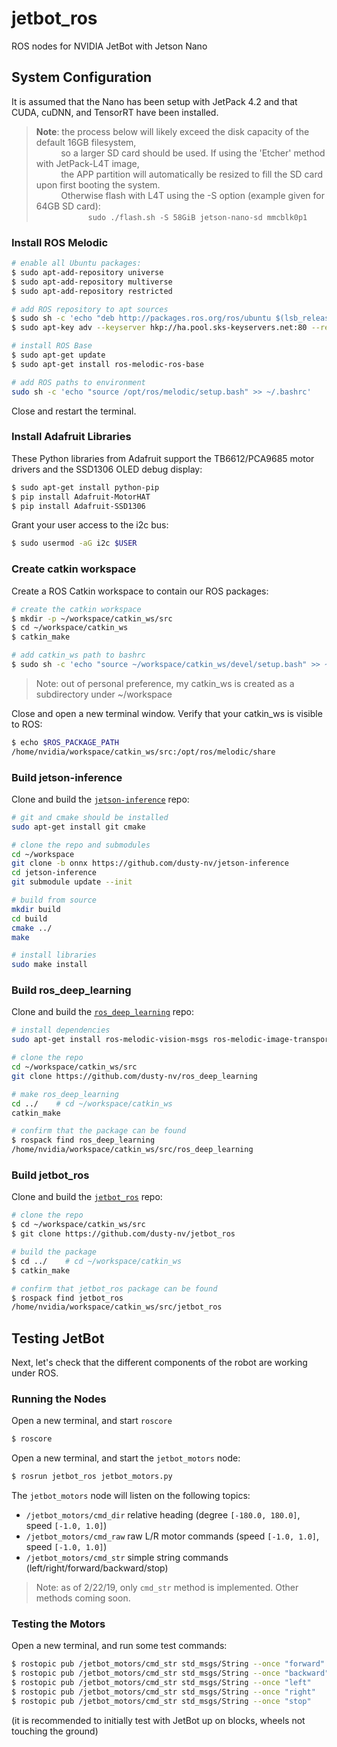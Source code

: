 # jetbot_ros
ROS nodes for NVIDIA JetBot with Jetson Nano


## System Configuration

It is assumed that the Nano has been setup with JetPack 4.2 and that CUDA, cuDNN, and TensorRT have been installed.

> **Note**:  the process below will likely exceed the disk capacity of the default 16GB filesystem,  
> &nbsp;&nbsp;&nbsp;&nbsp;&nbsp;&nbsp;&nbsp;&nbsp;&nbsp; so a larger SD card should be used.  If using the 'Etcher' method with JetPack-L4T image,  
> &nbsp;&nbsp;&nbsp;&nbsp;&nbsp;&nbsp;&nbsp;&nbsp;&nbsp; the APP partition will automatically be resized to fill the SD card upon first booting the system.  
> &nbsp;&nbsp;&nbsp;&nbsp;&nbsp;&nbsp;&nbsp;&nbsp;&nbsp; Otherwise flash with L4T using the -S option (example given for 64GB SD card):  
> &nbsp;&nbsp;&nbsp;&nbsp;&nbsp;&nbsp;&nbsp;&nbsp;&nbsp;&nbsp;&nbsp;&nbsp;&nbsp;&nbsp;&nbsp;&nbsp;&nbsp;&nbsp;&nbsp;&nbsp; `sudo ./flash.sh -S 58GiB jetson-nano-sd mmcblk0p1`  


### Install ROS Melodic

```bash
# enable all Ubuntu packages:
$ sudo apt-add-repository universe
$ sudo apt-add-repository multiverse
$ sudo apt-add-repository restricted

# add ROS repository to apt sources
$ sudo sh -c 'echo "deb http://packages.ros.org/ros/ubuntu $(lsb_release -sc) main" > /etc/apt/sources.list.d/ros-latest.list'
$ sudo apt-key adv --keyserver hkp://ha.pool.sks-keyservers.net:80 --recv-key 0xB01FA116

# install ROS Base
$ sudo apt-get update
$ sudo apt-get install ros-melodic-ros-base

# add ROS paths to environment
sudo sh -c 'echo "source /opt/ros/melodic/setup.bash" >> ~/.bashrc'
```

Close and restart the terminal.


### Install Adafruit Libraries

These Python libraries from Adafruit support the TB6612/PCA9685 motor drivers and the SSD1306 OLED debug display:

```bash
$ sudo apt-get install python-pip
$ pip install Adafruit-MotorHAT
$ pip install Adafruit-SSD1306
```

Grant your user access to the i2c bus:

```bash
$ sudo usermod -aG i2c $USER
```

### Create catkin workspace

Create a ROS Catkin workspace to contain our ROS packages:

```bash
# create the catkin workspace
$ mkdir -p ~/workspace/catkin_ws/src
$ cd ~/workspace/catkin_ws
$ catkin_make

# add catkin_ws path to bashrc
$ sudo sh -c 'echo "source ~/workspace/catkin_ws/devel/setup.bash" >> ~/.bashrc'

```
> Note:  out of personal preference, my catkin_ws is created as a subdirectory under ~/workspace

Close and open a new terminal window.
Verify that your catkin_ws is visible to ROS:
```bash
$ echo $ROS_PACKAGE_PATH 
/home/nvidia/workspace/catkin_ws/src:/opt/ros/melodic/share
```

### Build jetson-inference

Clone and build the [`jetson-inference`](https://github.com/dusty-nv/jetson-inference) repo:

```bash
# git and cmake should be installed
sudo apt-get install git cmake

# clone the repo and submodules
cd ~/workspace
git clone -b onnx https://github.com/dusty-nv/jetson-inference
cd jetson-inference
git submodule update --init

# build from source
mkdir build
cd build
cmake ../
make

# install libraries
sudo make install
```

### Build ros_deep_learning

Clone and build the [`ros_deep_learning`](https://github.com/dusty-nv/ros_deep_learning) repo:

```bash
# install dependencies
sudo apt-get install ros-melodic-vision-msgs ros-melodic-image-transport ros-melodic-image-publisher

# clone the repo
cd ~/workspace/catkin_ws/src
git clone https://github.com/dusty-nv/ros_deep_learning

# make ros_deep_learning
cd ../    # cd ~/workspace/catkin_ws
catkin_make

# confirm that the package can be found
$ rospack find ros_deep_learning
/home/nvidia/workspace/catkin_ws/src/ros_deep_learning
```

### Build jetbot_ros

Clone and build the [`jetbot_ros`](https://github.com/dusty-nv/jetbot_ros) repo:

```bash
# clone the repo
$ cd ~/workspace/catkin_ws/src
$ git clone https://github.com/dusty-nv/jetbot_ros

# build the package
$ cd ../    # cd ~/workspace/catkin_ws
$ catkin_make

# confirm that jetbot_ros package can be found
$ rospack find jetbot_ros
/home/nvidia/workspace/catkin_ws/src/jetbot_ros
```

## Testing JetBot

Next, let's check that the different components of the robot are working under ROS.

### Running the Nodes

Open a new terminal, and start `roscore`
```bash
$ roscore
```

Open a new terminal, and start the `jetbot_motors` node:
```bash
$ rosrun jetbot_ros jetbot_motors.py
```

The `jetbot_motors` node will listen on the following topics:
* `/jetbot_motors/cmd_dir`     relative heading (degree `[-180.0, 180.0]`, speed `[-1.0, 1.0]`)
* `/jetbot_motors/cmd_raw`     raw L/R motor commands  (speed `[-1.0, 1.0]`, speed `[-1.0, 1.0]`)
* `/jetbot_motors/cmd_str`     simple string commands (left/right/forward/backward/stop)

> Note:  as of 2/22/19, only `cmd_str` method is implemented.  Other methods coming soon.


### Testing the Motors

Open a new terminal, and run some test commands:

```bash
$ rostopic pub /jetbot_motors/cmd_str std_msgs/String --once "forward"
$ rostopic pub /jetbot_motors/cmd_str std_msgs/String --once "backward"
$ rostopic pub /jetbot_motors/cmd_str std_msgs/String --once "left"
$ rostopic pub /jetbot_motors/cmd_str std_msgs/String --once "right"
$ rostopic pub /jetbot_motors/cmd_str std_msgs/String --once "stop"
```
(it is recommended to initially test with JetBot up on blocks, wheels not touching the ground)  

